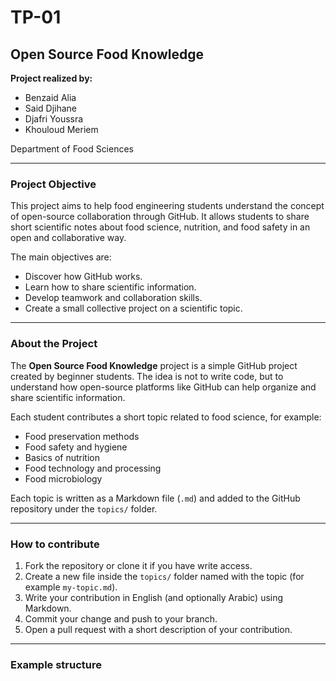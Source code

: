 # TP-01

## Open Source Food Knowledge

**Project realized by:**
- Benzaid Alia
- Said Djihane
- Djafri Youssra
- Khouloud Meriem

Department of Food Sciences

---

### Project Objective

This project aims to help food engineering students understand the concept of open-source collaboration through GitHub.
It allows students to share short scientific notes about food science, nutrition, and food safety in an open and collaborative way.

The main objectives are:
- Discover how GitHub works.
- Learn how to share scientific information.
- Develop teamwork and collaboration skills.
- Create a small collective project on a scientific topic.

---

### About the Project

The **Open Source Food Knowledge** project is a simple GitHub project created by beginner students.
The idea is not to write code, but to understand how open-source platforms like GitHub can help organize and share scientific information.

Each student contributes a short topic related to food science, for example:
- Food preservation methods
- Food safety and hygiene
- Basics of nutrition
- Food technology and processing
- Food microbiology

Each topic is written as a Markdown file (`.md`) and added to the GitHub repository under the `topics/` folder.

---

### How to contribute

1. Fork the repository or clone it if you have write access.
2. Create a new file inside the `topics/` folder named with the topic (for example `my-topic.md`).
3. Write your contribution in English (and optionally Arabic) using Markdown.
4. Commit your change and push to your branch.
5. Open a pull request with a short description of your contribution.

---

### Example structure
